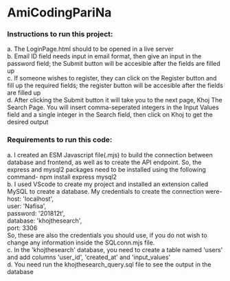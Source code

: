 # AmiCodingPariNa
### Instructions to run this project:
a. The LoginPage.html should to be opened in a live server <br>
b. Email ID field needs input in email format, then give an input in the password field; the Submit button will be accesible after the fields are filled up <br>
c. If someone wishes to register, they can click on the Register button and fill up the required fields; the register button will be accesible after the fields are filled up <br>
d. After clicking the Submit button it will take you to the next page, Khoj The Search Page. You will insert comma-seperated integers in the Input Values field and a single integer in the Search field, then click on Khoj to get the desired output <br>

### Requirements to run this code:
a. I created an ESM Javascript file(.mjs) to build the connection between database and frontend, as well as to create the API endpoint. So, the express and mysql2 packages need to be installed using the following command-
npm install express mysql2 <br>
b. I used VScode to create my project and installed an extension called MySQL to create a database. My credentials to create the connection were- <br> 
  host: 'localhost', <br>
  user: 'Nafisa', <br>
  password: '201812t', <br>
  database: 'khojthesearch', <br>
  port: 3306 <br>
So, these are also the credentials you should use, if you do not wish to change any information inside the SQLconn.mjs file. <br>
c. In the 'khojthesearch' database, you need to create a table named 'users' and add columns 'user_id', 'created_at' and 'input_values' <br>
d. You need run the khojthesearch_query.sql file to see the output in the database
